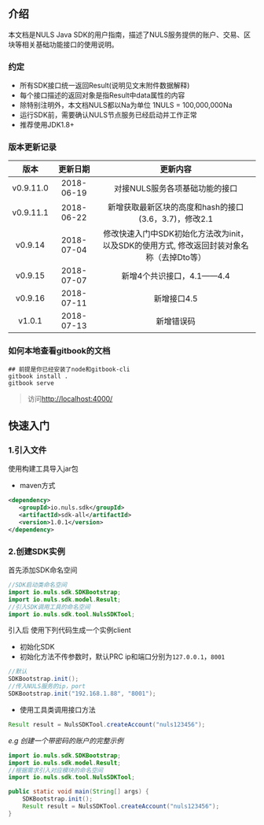 ## 介绍
本文档是NULS Java SDK的用户指南，描述了NULS服务提供的账户、交易、区块等相关基础功能接口的使用说明。
### 约定
- 所有SDK接口统一返回Result(说明见文末附件数据解释)
- 每个接口描述的返回对象是指Result中data属性的内容
- 除特别注明外，本文档NULS都以Na为单位 1NULS = 100,000,000Na
- 运行SDK前，需要确认NULS节点服务已经启动并工作正常
- 推荐使用JDK1.8+

### 版本更新记录

|    版本     |    更新日期    |                   更新内容                   |
| :-------: | :--------: | :--------------------------------------: |
| v0.9.11.0 | 2018-06-19 |            对接NULS服务各项基础功能的接口             |
| v0.9.11.1 | 2018-06-22 |    新增获取最新区块的高度和hash的接口(3.6，3.7)，修改2.1    |
|  v0.9.14  | 2018-07-04 | 修改快速入门中SDK初始化方法改为init，以及SDK的使用方式, 修改返回封装对象名称（去掉Dto等） |
|  v0.9.15  | 2018-07-07 |            新增4个共识接口，4.1——4.4             |
|  v0.9.16  | 2018-07-11 |                 新增接口4.5                  |
|  v1.0.1   | 2018-07-13 |                  新增错误码                   |

### 如何本地查看gitbook的文档
```
## 前提是你已经安装了node和gitbook-cli
gitbook install .
gitbook serve
```
> 访问[http://localhost:4000/](http://localhost:4000/)

## 快速入门
### 1.引入文件
使用构建工具导入jar包  

- maven方式

```xml
<dependency>
   <groupId>io.nuls.sdk</groupId>
   <artifactId>sdk-all</artifactId>
   <version>1.0.1</version>
</dependency>
```

### 2.创建SDK实例
首先添加SDK命名空间

```java
//SDK启动类命名空间
import io.nuls.sdk.SDKBootstrap;
import io.nuls.sdk.model.Result;
//引入SDK调用工具的命名空间
import io.nuls.sdk.tool.NulsSDKTool;
```

引入后 使用下列代码生成一个实例client    

- 初始化SDK
- 初始化方法不传参数时，默认PRC ip和端口分别为`127.0.0.1`，`8001`

```java
//默认
SDKBootstrap.init();
//传入NULS服务的ip，port
SDKBootstrap.init("192.168.1.88", "8001");
```

- 使用工具类调用接口方法


```java
Result result = NulsSDKTool.createAccount("nuls123456");
```
 *e.g 创建一个带密码的账户的完整示例*

```java
import io.nuls.sdk.SDKBootstrap;
import io.nuls.sdk.model.Result;
//根据需求引入对应模块的命名空间
import io.nuls.sdk.tool.NulsSDKTool;

public static void main(String[] args) {
	SDKBootstrap.init();
	Result result = NulsSDKTool.createAccount("nuls123456");
}
```
